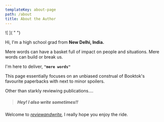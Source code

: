 ```yaml
---
templateKey: about-page
path: /about
title: About the Author
---
```

![ ]( " ")

Hi, I'm a high school grad from **New Delhi, India.**

Mere words can have a basket full of impact on people and situations. Mere words can build or break us. 

I'm here to deliver, **`"mere words"`**

This page essentially focuses on an unbiased construal of Booktok's favourite paperbacks with next to minor spoilers.

Other than starkly reviewing publications....

> #####  Hey! I also write sometimes!!

Welcome to *[reviewandwrite](https://www.reviewandwrite.com/),* I really hope you enjoy the ride.